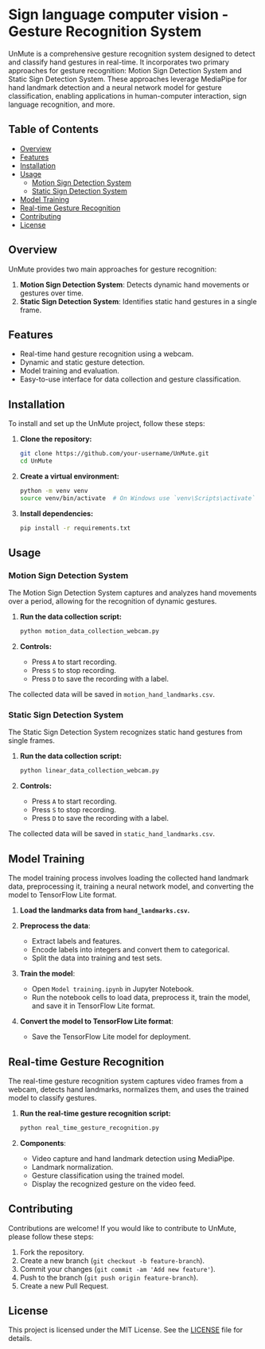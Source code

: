 
# Sign language computer vision - Gesture Recognition System

UnMute is a comprehensive gesture recognition system designed to detect and classify hand gestures in real-time. It incorporates two primary approaches for gesture recognition: Motion Sign Detection System and Static Sign Detection System. These approaches leverage MediaPipe for hand landmark detection and a neural network model for gesture classification, enabling applications in human-computer interaction, sign language recognition, and more.

## Table of Contents

- [Overview](#overview)
- [Features](#features)
- [Installation](#installation)
- [Usage](#usage)
  - [Motion Sign Detection System](#motion-sign-detection-system)
  - [Static Sign Detection System](#static-sign-detection-system)
- [Model Training](#model-training)
- [Real-time Gesture Recognition](#real-time-gesture-recognition)
- [Contributing](#contributing)
- [License](#license)

## Overview

UnMute provides two main approaches for gesture recognition:

1. **Motion Sign Detection System**: Detects dynamic hand movements or gestures over time.
2. **Static Sign Detection System**: Identifies static hand gestures in a single frame.

## Features

- Real-time hand gesture recognition using a webcam.
- Dynamic and static gesture detection.
- Model training and evaluation.
- Easy-to-use interface for data collection and gesture classification.

## Installation

To install and set up the UnMute project, follow these steps:

1. **Clone the repository:**
   ```bash
   git clone https://github.com/your-username/UnMute.git
   cd UnMute
   ```

2. **Create a virtual environment:**
   ```bash
   python -m venv venv
   source venv/bin/activate  # On Windows use `venv\Scripts\activate`
   ```

3. **Install dependencies:**
   ```bash
   pip install -r requirements.txt
   ```

## Usage

### Motion Sign Detection System

The Motion Sign Detection System captures and analyzes hand movements over a period, allowing for the recognition of dynamic gestures.

1. **Run the data collection script:**
   ```bash
   python motion_data_collection_webcam.py
   ```

2. **Controls:**
   - Press `A` to start recording.
   - Press `S` to stop recording.
   - Press `D` to save the recording with a label.

The collected data will be saved in `motion_hand_landmarks.csv`.

### Static Sign Detection System

The Static Sign Detection System recognizes static hand gestures from single frames.

1. **Run the data collection script:**
   ```bash
   python linear_data_collection_webcam.py
   ```

2. **Controls:**
   - Press `A` to start recording.
   - Press `S` to stop recording.
   - Press `D` to save the recording with a label.

The collected data will be saved in `static_hand_landmarks.csv`.

## Model Training

The model training process involves loading the collected hand landmark data, preprocessing it, training a neural network model, and converting the model to TensorFlow Lite format.

1. **Load the landmarks data from `hand_landmarks.csv`.**
2. **Preprocess the data**:
   - Extract labels and features.
   - Encode labels into integers and convert them to categorical.
   - Split the data into training and test sets.

3. **Train the model**:
   - Open `Model training.ipynb` in Jupyter Notebook.
   - Run the notebook cells to load data, preprocess it, train the model, and save it in TensorFlow Lite format.

4. **Convert the model to TensorFlow Lite format**:
   - Save the TensorFlow Lite model for deployment.

## Real-time Gesture Recognition

The real-time gesture recognition system captures video frames from a webcam, detects hand landmarks, normalizes them, and uses the trained model to classify gestures.

1. **Run the real-time gesture recognition script:**
   ```bash
   python real_time_gesture_recognition.py
   ```

2. **Components**:
   - Video capture and hand landmark detection using MediaPipe.
   - Landmark normalization.
   - Gesture classification using the trained model.
   - Display the recognized gesture on the video feed.

## Contributing

Contributions are welcome! If you would like to contribute to UnMute, please follow these steps:

1. Fork the repository.
2. Create a new branch (`git checkout -b feature-branch`).
3. Commit your changes (`git commit -am 'Add new feature'`).
4. Push to the branch (`git push origin feature-branch`).
5. Create a new Pull Request.

## License

This project is licensed under the MIT License. See the [LICENSE](LICENSE) file for details.

